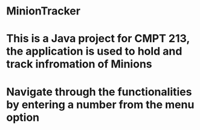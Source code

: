 # MinionTracker

# This is a Java project for CMPT 213, the application is used to hold and track infromation of Minions

# Navigate through the functionalities by entering a number from the menu option
